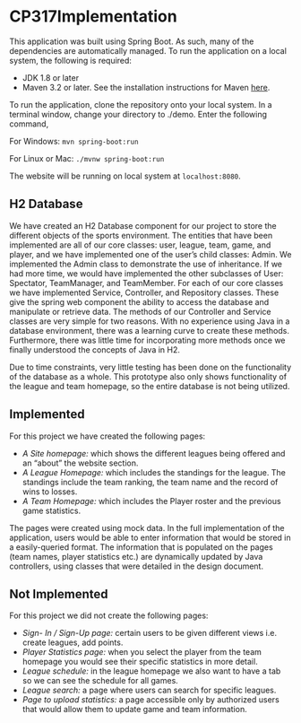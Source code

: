 # CP317Implementation

This application was built using Spring Boot. As such, many of the dependencies are automatically managed. To run the application on a local system, the following is required:
- JDK 1.8 or later
- Maven 3.2 or later. See the installation instructions for Maven [here](https://maven.apache.org/install.html).

To run the application, clone the repository onto your local system. In a terminal window, change your directory to ./demo. Enter the following command,

For Windows:
``
mvn spring-boot:run
``

For Linux or Mac:
``
./mvnw spring-boot:run
``

The website will be running on local system at ``localhost:8080``.

## H2 Database

We have created an H2 Database component for our project to store the different objects of the sports environment. The entities that have been implemented are all of our core classes: user, league, team, game, and player, and we have implemented one of the user’s child classes: Admin. We implemented the Admin class to demonstrate the use of  inheritance. If we had more time, we would have implemented the other subclasses of User: Spectator, TeamManager, and TeamMember. 
For each of our core classes we have implemented Service, Controller, and Repository classes. These give the spring web component the ability to access the database and manipulate or retrieve data. The methods of our Controller and Service classes are very simple for two reasons. With no experience using Java in a database environment, there was a learning curve to create these methods. Furthermore, there was little time for incorporating more methods once we finally understood the concepts of Java in H2.

Due to time constraints, very little testing has been done on the functionality of the database as a whole. This prototype also only shows functionality of the league and team homepage, so the entire database is not being utilized.


## Implemented
For this project we have created the following pages:
* *A Site homepage:* which shows the different leagues being offered and an “about” the website section.
* *A League Homepage:* which includes the standings for the league. The standings include the team ranking, the team name and the record of wins to losses.
* *A Team Homepage:* which includes the Player roster and the previous game statistics.

The pages were created using mock data. In the full implementation of the application, users would be able to enter information that would be stored in a easily-queried format. The information that is populated on the pages (team names, player statistics etc.) are dynamically updated by Java controllers, using classes that were detailed in the design document.

## Not Implemented
For this project we did not create the following pages:
* *Sign- In / Sign-Up page:* certain users to be given different views i.e. create leagues, add points.
* *Player Statistics page:* when you select the player from the team homepage you would see their specific statistics in more detail.
* *League schedule:* in the league homepage we also want to have a tab so we can see the schedule for all games.
* *League search:* a page where users can search for specific leagues.
* *Page to upload statistics:* a page accessible only by authorized users that would allow them to update game and team information.

